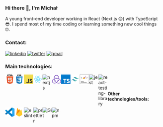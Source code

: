 ### Hi there 👋, I'm Michał

A young front-end developer working in React (Next.js 😍) with TypeScript 😎. I spend most of my time coding or learning something new cool things 🤓.

### Contact:

[![linkedin](https://img.shields.io/badge/linkedin-0A66C2?style=for-the-badge&logo=linkedin&logoColor=white)](https://www.linkedin.com/in/micha%C5%82-grzesiak-b36abb213/)
[![twitter](https://img.shields.io/badge/twitter-1DA1F2?style=for-the-badge&logo=twitter&logoColor=white)](https://twitter.com/MichalDev00)
[![gmail](https://img.shields.io/badge/michalgkontakt-EA4335?style=for-the-badge&logo=gmail&logoColor=white)](https://mail.google.com/mail/u/0/#inbox)

### Main technologies:

<a href="https://developer.mozilla.org/en-US/docs/Glossary/HTML5" rel="nofollow">
<img align="left" alt="HTML5" width="30px" src="https://raw.githubusercontent.com/github/explore/80688e429a7d4ef2fca1e82350fe8e3517d3494d/topics/html/html.png" />
</a>
<a href="https://developer.mozilla.org/en-US/docs/Web/CSS" rel="nofollow">
<img align="left" alt="CSS3" width="30px" src="https://raw.githubusercontent.com/github/explore/80688e429a7d4ef2fca1e82350fe8e3517d3494d/topics/css/css.png" />
</a>
<a href="https://www.javascript.com" rel="nofollow">
<img align="left" alt="JavaScript" width="30px" src="https://raw.githubusercontent.com/github/explore/80688e429a7d4ef2fca1e82350fe8e3517d3494d/topics/javascript/javascript.png" />
</a>
<a href="https://pl.reactjs.org/" rel="nofollow">
<img align="left" alt="React" width="30px" src="https://raw.githubusercontent.com/github/explore/80688e429a7d4ef2fca1e82350fe8e3517d3494d/topics/react/react.png" />
</a>
<a href="https://nextjs.org" rel="nofollow">
<img align="left" alt="nextjs" width="30px" src="https://camo.githubusercontent.com/f65d614c5734b955cdaa549babba1b19924adc13d346bf790884192639525d5e/68747470733a2f2f626f72696e676f776c2e696f2f77702d636f6e74656e742f75706c6f6164732f323032302f30332f6e6578742d6a732d6672616d65776f726b2d333030783330302e6a7067" />
</a>
<a href="https://redux.js.org" rel="nofollow">
<img align="left" alt="redux" width="30px" src="https://raw.githubusercontent.com/github/explore/80688e429a7d4ef2fca1e82350fe8e3517d3494d/topics/redux/redux.png" />
</a>
</a>
<a href="https://www.typescriptlang.org" rel="nofollow">
<img align="left" alt="typescript" width="30px" src="https://raw.githubusercontent.com/github/explore/80688e429a7d4ef2fca1e82350fe8e3517d3494d/topics/typescript/typescript.png" />
</a>
<a href="https://tailwindcss.com" rel="nofollow">
<img align="left" alt="typescript" width="30px" src="https://raw.githubusercontent.com/github/explore/80688e429a7d4ef2fca1e82350fe8e3517d3494d/topics/tailwind/tailwind.png" />
</a>
</a>
<a href="https://styled-components.com/" rel="nofollow">
<img align="left" alt="styled-components" width="30px" src="https://raw.githubusercontent.com/github/explore/80688e429a7d4ef2fca1e82350fe8e3517d3494d/topics/styled-components/styled-components.png" />
</a>
<a href="https://jestjs.io" rel="nofollow">
<img align="left" alt="jest" width="30px" src="https://camo.githubusercontent.com/83bc697a3346dad864a73cb6b9d36a58678eb233c43c99a4072a2b61aac180af/68747470733a2f2f63646e2e66726565626965737570706c792e636f6d2f6c6f676f732f6c617267652f32782f6a6573742d6c6f676f2d706e672d7472616e73706172656e742e706e67" />
</a>
<a href="https://testing-library.com" rel="nofollow">
<img align="left" alt="react-testing-library" width="30px" src="https://camo.githubusercontent.com/aa85cea585880ae694b4fe8dde116d092b8907d6351c71fcd76f00f7586fad72/68747470733a2f2f74657374696e672d6c6962726172792e636f6d2f696d672f6f63746f7075732d313238783132382e706e67" />
</a>

<br />
<br />

#### Other technologies/tools:

<a href="https://code.visualstudio.com" rel="nofollow">
<img align="left" alt="Visual Studio Code" width="30px" src="https://raw.githubusercontent.com/github/explore/80688e429a7d4ef2fca1e82350fe8e3517d3494d/topics/visual-studio-code/visual-studio-code.png" />
</a>
<a href="https://firebase.google.com" rel="nofollow">
<img align="left" alt="firebase" width="30px" src="https://raw.githubusercontent.com/github/explore/78df643247d429f6cc873026c0622819ad797942/topics/firebase/firebase.png" />
</a>
<a href="https://eslint.org" rel="nofollow">
<img align="left" alt="eslint" width="30px" src="https://camo.githubusercontent.com/ccfc8cb3ef6c9bb09f03c375395ade9787eb052a4545c1b3b5a230daab42fcad/68747470733a2f2f6d69726f2e6d656469756d2e636f6d2f6d61782f3732342f302a6a3851494a466857386a3931653543642e706e67" />
</a>
<a href="https://prettier.io" rel="nofollow">
<img align="left" alt="prettier" width="30px" src="https://camo.githubusercontent.com/dff60c3322fc0645c42441b218ce565be5d14b528ac4d79247baa547b4977d1f/68747470733a2f2f70726574746965722e696f2f69636f6e2e706e67" />
</a>
<a href="https://git-scm.com" rel="nofollow">
<img align="left" alt="Git" width="30px" src="https://camo.githubusercontent.com/b8ee9fd2e9b26a7265ece6dbc6f5c7449928b84f45a08fe5852d6a8dfd915fb3/68747470733a2f2f6769742d73636d2e636f6d2f696d616765732f6c6f676f732f646f776e6c6f6164732f4769742d49636f6e2d31373838432e706e67" />
</a>
<a href="https://www.npmjs.com" rel="nofollow">
<img align="left" alt="npm" width="30px" src="https://camo.githubusercontent.com/c7f684fef8b39817dbd657f93bc530cfd4c7ae32b08390f28ab3e4f073e74285/68747470733a2f2f63646e2e61757468302e636f6d2f626c6f672f6e706d2d7061636b6167652d646576656c6f706d656e742f6c6f676f2e706e67" />
</a>

<!--
**MrLoke/mrloke** is a ✨ _special_ ✨ repository because its `README.md` (this file) appears on your GitHub profile.

Here are some ideas to get you started:

- 🔭 I’m currently working on ...
- 🌱 I’m currently learning ...
- 👯 I’m looking to collaborate on ...
- 🤔 I’m looking for help with ...
- 💬 Ask me about ...
- 📫 How to reach me: ...
- 😄 Pronouns: ...
- ⚡ Fun fact: ...
-->
